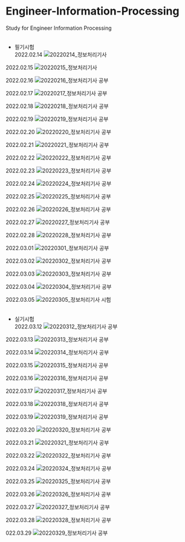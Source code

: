 # Engineer-Information-Processing
Study for Engineer Information Processing
<br/><br/>

- 필기시험<br/>
2022.02.14
![20220214_정보처리기사](https://user-images.githubusercontent.com/83276757/154078156-825862db-45fa-4e70-a02a-e053b3e77768.jpg)

2022.02.15
![20220215_정보처리기사](https://user-images.githubusercontent.com/83276757/154077934-87ed51b7-e51f-4c6e-9db2-6f320207202a.jpg)

2022.02.16
![20220216_정보처리기사 공부](https://user-images.githubusercontent.com/83276757/154306357-81a01ec1-5706-405b-9071-5078d6f3e28c.jpg)

2022.02.17
![20220217_정보처리기사 공부](https://user-images.githubusercontent.com/83276757/154706002-11da7f0f-b7dc-4e65-9704-b3bd34fb8402.jpg)

2022.02.18
![20220218_정보처리기사 공부](https://user-images.githubusercontent.com/83276757/154706036-88f1f87f-e864-44e6-9362-5c9ecc8f6dc0.jpg)

2022.02.19
![20220219_정보처리기사 공부](https://user-images.githubusercontent.com/83276757/154811953-19dec16d-8208-4776-9d74-3cfa858b8514.jpg)

2022.02.20
![20220220_정보처리기사 공부](https://user-images.githubusercontent.com/83276757/154845650-70e232f6-202e-4bf8-b63f-5cd2ef9f5642.jpg)

2022.02.21
![20220221_정보처리기사 공부](https://user-images.githubusercontent.com/83276757/154989822-5efbec4d-31d8-4c02-8c5f-a8642ce20ba6.jpg)

2022.02.22
![20220222_정보처리기사 공부](https://user-images.githubusercontent.com/83276757/155151978-9a7f4773-07a7-44f2-a018-282632e71566.jpg)

2022.02.23
![20220223_정보처리기사 공부](https://user-images.githubusercontent.com/83276757/155337055-f53aee53-b6d3-4297-b34c-1fc200c1dbcd.jpg)


2022.02.24
![20220224_정보처리기사 공부](https://user-images.githubusercontent.com/83276757/155568011-9f7a74b2-e8ef-46c6-afbe-b304183146e5.jpg)

2022.02.25
![20220225_정보처리기사 공부](https://user-images.githubusercontent.com/83276757/155671661-904081d1-5432-4ec1-a619-ceb7650a4cce.jpg)

2022.02.26
![20220226_정보처리기사 공부](https://user-images.githubusercontent.com/83276757/155829345-a779c135-31d3-41f7-a37c-e59f548e2b90.jpg)

2022.02.27
![20220227_정보처리기사 공부](https://user-images.githubusercontent.com/83276757/155890222-d5e7656f-2799-44f4-a44b-25835d19e97d.jpg)

2022.02.28
![20220228_정보처리기사 공부](https://user-images.githubusercontent.com/83276757/155983787-d97410bd-89e6-47f1-a34a-5f47ab94e7bd.jpg)

2022.03.01
![20220301_정보처리기사 공부](https://user-images.githubusercontent.com/83276757/156138824-48e0a9ba-7fe2-41b0-8a03-c0a36a185202.jpg)

2022.03.02
![20220302_정보처리기사 공부](https://user-images.githubusercontent.com/83276757/156408441-cd2b55fa-0de7-48d0-b22f-90d4b10c9c10.jpg)

2022.03.03
![20220303_정보처리기사 공부](https://user-images.githubusercontent.com/83276757/156584107-e503cebc-da41-40ba-9a3b-bb73e593ade6.jpg)

2022.03.04
![20220304_정보처리기사 공부](https://user-images.githubusercontent.com/83276757/156754204-f98b3b38-1a90-44f8-911d-faa02ee1a8b7.jpg)

2022.03.05
![20220305_정보처리기사 시험](https://user-images.githubusercontent.com/83276757/156871522-2ba97e60-156b-4be8-8aa1-a66725767716.jpg)
<br/><br/>

- 실기시험<br/>
2022.03.12
![20220312_정보처리기사 공부](https://user-images.githubusercontent.com/83276757/158006438-41d4769e-fa7f-41d7-a262-a661a47dd9c2.jpg)

2022.03.13
![20220313_정보처리기사 공부](https://user-images.githubusercontent.com/83276757/158050052-cb4ab66d-38f0-4173-b190-c4b83626be27.jpg)

2022.03.14
![20220314_정보처리기사 공부](https://user-images.githubusercontent.com/83276757/158186205-d62f10e1-d059-4a3a-b06a-3be9edde214c.jpg)

2022.03.15
![20220315_정보처리기사 공부](https://user-images.githubusercontent.com/83276757/158402315-8405074b-f42b-40f8-bffd-6ca1aa1db77e.jpg)

2022.03.16
![20220316_정보처리기사 공부](https://user-images.githubusercontent.com/83276757/158616475-ff09ace1-2d53-4154-8820-3b2607fcdf0e.jpg)

2022.03.17
![20220317_정보처리기사 공부](https://user-images.githubusercontent.com/83276757/158818963-33ebc0ef-ed18-4ae2-8eb2-fe38893195ab.jpg)

2022.03.18
![20220318_정보처리기사 공부](https://user-images.githubusercontent.com/83276757/159001843-301736cb-777c-4bcb-8519-3c6da31f09a6.jpg)

2022.03.19
![20220319_정보처리기사 공부](https://user-images.githubusercontent.com/83276757/159107715-22fd0424-462e-48d6-becf-74676eb58ca1.jpg)

2022.03.20
![20220320_정보처리기사 공부](https://user-images.githubusercontent.com/83276757/159153400-732f0719-774b-44e7-aee2-dfae2fb0f9ff.jpg)

2022.03.21
![20220321_정보처리기사 공부](https://user-images.githubusercontent.com/83276757/159286419-f9bc9f34-7552-4f12-8ad5-ec6e936c9342.jpg)

2022.03.22
![20220322_정보처리기사 공부](https://user-images.githubusercontent.com/83276757/159499368-c4f11c09-1437-4d80-a002-5bfa00e44584.jpg)

2022.03.24
![20220324_정보처리기사 공부](https://user-images.githubusercontent.com/83276757/159948452-70975d1f-7e07-4914-a7b7-683dee996cfc.jpg)

2022.03.25
![20220325_정보처리기사 공부](https://user-images.githubusercontent.com/83276757/160143372-7ac5357d-5904-4031-a307-e53eb05f84e0.jpg)

2022.03.26
![20220326_정보처리기사 공부](https://user-images.githubusercontent.com/83276757/160222120-cd77db88-649a-471b-80ec-b9eeec6ad1c4.jpg)

2022.03.27
![20220327_정보처리기사 공부](https://user-images.githubusercontent.com/83276757/160268481-e7cecdb2-002e-4c49-ad49-f90adaf9c00e.jpg)

2022.03.28
![20220328_정보처리기사 공부](https://user-images.githubusercontent.com/83276757/160415503-42d6a613-98b9-4b7c-916c-2af35f856525.jpg)

022.03.29
![20220329_정보처리기사 공부](https://user-images.githubusercontent.com/83276757/160635924-ec6e8edd-0164-4c89-abb1-f9436bfe88a3.jpg)

